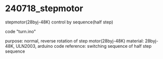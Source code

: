 # 240718_stepmotor
stepmotor(28byj-48K) control by sequence(half step)


code "turn.ino"

purpose: normal, reverse rotation of step motor(28byj-48K)
material: 28byj-48K, ULN2003, arduino
code reference: switching sequence of half step sequence
